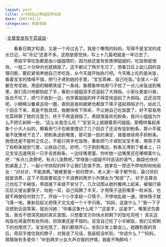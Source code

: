 ```yaml
---
layout: post
title: 小守财奴之黑妞妞学吃饭
date: 2007/03/12
categories: 我爱我妞
---
```


-[文章曾发布于蓝袋鼠](http://landaishu.hi2net.com/home/blog_read.asp?id=4175&blogid=25734)-


　　看看日期才知道，又是一个月过去了。我是个懒惰的妈妈，写得不是宝宝的成长日记，叫“月记”还差不多。这倒是感觉快，写上十几篇吧就是一年过去了。
　　黑妞平常吃饭都是由小姐姐喂的，因为她还是有些畏惧姐姐的，吃饭倒是很快，一般二十分钟内也就搞惦了。这不都过了两岁生日了，想着日后上幼儿园的自理问题，要赶紧培养她自己学吃饭，从今天就开始执行吧。今天晚上吃的是米饭，看着宝宝的情绪不错，把勺子递到她的手里，“宝宝真棒，自己吃饭。”全家人一起都在夸奖她，黑妞的眼睛笑成了一条线，象模象样地用勺子挖了一点儿米饭送到嘴里，我们高兴地都拍起了手，看到小姐姐双手还竖起了大拇指，小家伙更是兴奋，饭也不吃了，把勺子放到一边，也学着姐姐的样子得意地竖起了大拇指。这还没完呢，小眼睛沿餐桌巡视一圈，直到爸爸和姥姥也都放下筷子竖起拇指才行。如此几个回合下来，真是不胜其烦，我都快败下阵来，不让她自己吃饭罢了。好不容易用吃菜转移了她的注意力，终于不再竖拇指了。黑妞很喜欢吃粉条，我问小姐姐为什么不把它剁碎一些，“这么长我怎么吃？”宝宝马上就跟着质问姐姐，那模样看起来象个小大人似的。眼看用勺子在碗里搅动了几个回合了还没有捉到粉条，那小手就毫不犹豫地下去了，把粉条送到嘴里，那可是一脸的满足，接着继续用手抓粉条。 我想还是不能听之任之，不能只用手吃饭呀。重新把勺子递到宝宝手里，用筷子夹了些粉条放到勺里，让她自己吃。好吧，勺子刚到嘴边，粉条又滑到了餐桌上，只见宝宝迅速用另一只手去拣粉条，一边往嘴里塞，你听她一边嘴里还在嘟啷着什么吧：“有点儿浪费吧，有点儿浪费吧。”学得是小姐姐平时说话的语气，脑袋也快伏到桌面上了，一副小守财奴的样子让我们忍俊不禁。她爹在一旁还不停地附和他闺女：“对对对，不能浪费。”姥姥更是一脸的赞许，老人家一辈子都节俭，最讨厌的就是浪费，这下子简直要视这个不浪费的两岁小外甥女为“知音”了。
 好歹总算自己也吃了半碗饭，黑妞接下来就不安分了。几次试图从她的餐椅上起来，被强行镇压后又提出要筷子，给她一双，自己捣腾了半天，才用筷子送到嘴里一粒米饭，也就不再做任何努力了。开始一个小手拿起一只筷子，不停地乱敲一通，很快筷子就飞落一地。重新拾起又把筷子交叉成一个十字问我，“妈妈，这是什么？”我一下子没想到合适答案，就反问她：“你看这象什么呢？”“这是字，这是字”。嘴里还包着饭，我也不想深究她的真实意图，只想着宝贝你快点把剩下的饭吃完吧！
 其实这吨饭吃得虽然有些热闹，但效果还是不错的。宝宝自己吃了小半碗饭，我们又把剩下的也喂完了。宝宝吃饱了，我们都很开心。坐到沙发上歇会儿，她蹭到我的背后，用双手搂住我的脖子，对我说了句话，我装假没听到，“你说什么？”“妈妈，猜猜我有多爱你！”听到两岁小女大声对我的抒情，我能不陶醉吗！
